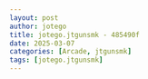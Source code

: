 ```yaml
---
layout: post
author: jotego
title: jotego.jtgunsmk - 485490f
date: 2025-03-07
categories: [Arcade, jtgunsmk]
tags: [jotego.jtgunsmk]
---
```


